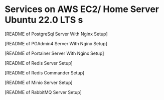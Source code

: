 # Services on AWS EC2/ Home Server Ubuntu 22.0 LTS s

[README of PostgreSql Server With Nginx Setup]

[README of PGAdmin4 Server With Nginx Setup]

[README of Portainer Server With Nginx Setup]

[README of Redis Server Setup]

[README of Redis Commander Setup]

[README of Minio Server Setup]

[README of RabbitMQ Server Setup]